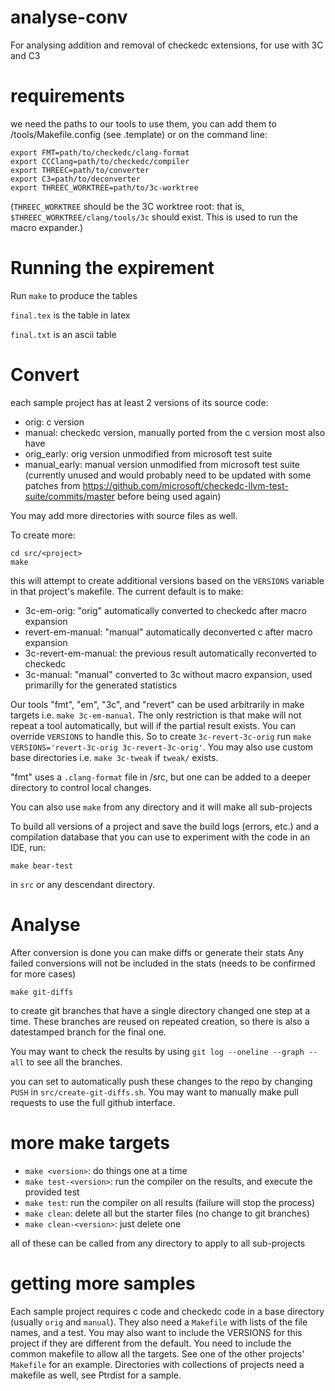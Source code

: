 # analyse-conv
For analysing addition and removal of checkedc extensions, for use with 3C and C3

# requirements
we need the paths to our tools to use them, you can add them to /tools/Makefile.config (see .template) or on the command line:
```
export FMT=path/to/checkedc/clang-format
export CCClang=path/to/checkedc/compiler
export THREEC=path/to/converter
export C3=path/to/deconverter
export THREEC_WORKTREE=path/to/3c-worktree
```
(`THREEC_WORKTREE` should be the 3C worktree root: that is,
`$THREEC_WORKTREE/clang/tools/3c` should exist. This is used to run the macro
expander.)

# Running the expirement 
Run `make` to produce the tables 

`final.tex` is the table in latex 

`final.txt` is an ascii table

# Convert
each sample project has at least 2 versions of its source code:
- orig: c version
- manual: checkedc version, manually ported from the c version
most also have
- orig_early: orig version unmodified from microsoft test suite
- manual_early: manual version unmodified from microsoft test suite (currently
  unused and would probably need to be updated with some patches from
  https://github.com/microsoft/checkedc-llvm-test-suite/commits/master before
  being used again)

You may add more directories with source files as well.

To create more:
```
cd src/<project>
make
```
this will attempt to create additional versions based on the `VERSIONS` variable in that project's makefile.
The current default is to make:
- 3c-em-orig: "orig" automatically converted to checkedc after macro expansion
- revert-em-manual: "manual" automatically deconverted c after macro expansion
- 3c-revert-em-manual: the previous result automatically reconverted to checkedc
- 3c-manual: "manual" converted to 3c without macro expansion, used primarilly for the generated statistics

Our tools "fmt", "em", "3c", and "revert" can be used arbitrarily in make targets i.e. `make 3c-em-manual`. The only restriction is that make will not repeat a tool automatically, but will if the partial result exists. You can override `VERSIONS` to handle this. So to create `3c-revert-3c-orig` run `make VERSIONS='revert-3c-orig 3c-revert-3c-orig'`. You may also use custom base directories i.e. `make 3c-tweak` if `tweak/` exists.

"fmt" uses a `.clang-format` file in /src, but one can be added to a deeper directory to control local changes.

You can also use `make` from any directory and it will make all sub-projects

To build all versions of a project and save the build logs (errors, etc.) and
a compilation database that you can use to experiment with the code in an IDE,
run:

```
make bear-test
```

in `src` or any descendant directory.

# Analyse

After conversion is done you can make diffs or generate their stats
Any failed conversions will not be included in the stats (needs to be confirmed for more cases)

```
make git-diffs
```
to create git branches that have a single directory changed one step at a time. These branches are reused on repeated creation, so there is also a datestamped branch for the final one.

You may want to check the results by using `git log --oneline --graph --all` to see all the branches.

you can set to automatically push these changes to the repo by changing `PUSH` in `src/create-git-diffs.sh`. You may want to manually make pull requests to use the full github interface.

# more make targets
- `make <version>`: do things one at a time
- `make test-<version>`: run the compiler on the results, and execute the provided test 
- `make test`: run the compiler on all results (failure will stop the process)
- `make clean`: delete all but the starter files (no change to git branches)
- `make clean-<version>`: just delete one

all of these can be called from any directory to apply to all sub-projects

# getting more samples
Each sample project requires c code and checkedc code in a base directory (usually `orig` and `manual`). They also need a `Makefile` with lists of the file names, and a test. You may also want to include the VERSIONS for this project if they are different from the default. You need to include the common makefile to allow all the targets. See one of the other projects' `Makefile` for an example. Directories with collections of projects need a makefile as well, see Ptrdist for a sample.

